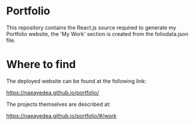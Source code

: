 # Portfolio

This repository contains the React.js source required to generate my Portfolio website, the 'My Work' section is created
from the foliodata.json file. 

# Where to find

The deployed website can be found at the following link:

https://naeayedea.github.io/portfolio/

The projects themselves are described at: 

https://naeayedea.github.io/portfolio/#/work
